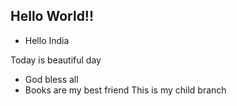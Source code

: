 ## Hello World!!
+ Hello India

Today is beautiful day

+ God bless all
+ Books are my best friend
This is my child branch
